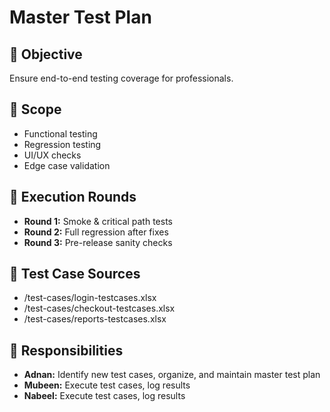 # Master Test Plan

## 🎯 Objective
Ensure end-to-end testing coverage for professionals.

## 📌 Scope
- Functional testing
- Regression testing
- UI/UX checks
- Edge case validation

## 🧪 Execution Rounds
- **Round 1:** Smoke & critical path tests
- **Round 2:** Full regression after fixes
- **Round 3:** Pre-release sanity checks

## 📂 Test Case Sources
- /test-cases/login-testcases.xlsx
- /test-cases/checkout-testcases.xlsx
- /test-cases/reports-testcases.xlsx

## 👥 Responsibilities
- **Adnan:** Identify new test cases, organize, and maintain master test plan
- **Mubeen:** Execute test cases, log results
- **Nabeel:** Execute test cases, log results
